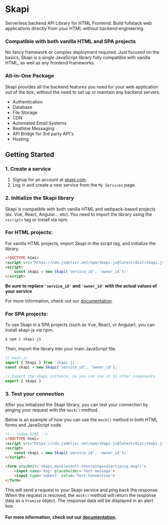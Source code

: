 # Skapi

Serverless backend API Library for HTML Frontend.
Build fullstack web applications directly from your HTML without backend engineering.

### Compatible with both vanilla HTML and SPA projects

No fancy framework or complex deployment required. Just focused on the basics, Skapi is a single JavaScript library fully compatible with vanilla HTML, as well as any frontend frameworks.

### All-in-One Package

Skapi provides all the backend features you need for your web application out of the box, without the need to set up or maintain any backend servers.

- Authentication
- Database
- File Storage
- CDN
- Automated Email Systems
- Realtime Messaging
- API Bridge for 3rd party API's
- Hosting


## Getting Started

### 1. Create a service

1. Signup for an account at [skapi.com](https://www.skapi.com/signup).
2. Log in and create a new service from the `My Services` page.


### 2. Initialize the Skapi library

Skapi is compatible with both vanilla HTML and webpack-based projects (ex. Vue, React, Angular... etc).
You need to import the library using the `<script>` tag or install via npm.

### For HTML projects:

For vanilla HTML projects, import Skapi in the script tag, and initialize the library.

```html
<!DOCTYPE html>
<script src="https://cdn.jsdelivr.net/npm/skapi-js@latest/dist/skapi.js"></script>
<script>
    const skapi = new Skapi('service_id', 'owner_id');
</script>
```

**Be sure to replace `'service_id'` and `'owner_id'` with the actual values of your service**

For more information, check out our [documentation](https://docs.skapi.com/introduction/getting-started.html).

### For SPA projects:

To use Skapi in a SPA projects (such as Vue, React, or Angular), you can install skapi-js via npm.

```sh
$ npm i skapi-js
```

Then, import the library into your main JavaScript file.

```javascript
// main.js
import { Skapi } from 'skapi-js';
const skapi = new Skapi('service_id', 'owner_id');

// Export the skapi instance, so you can use it in other components
export { skapi }
```

### 3. Test your connection

After you initialized the Skapi library, you can test your connection by pinging your request with the `mock()` method.

Below is an example of how you can use the `mock()` method in both HTML forms and JavaScript code.

```html
<!-- index.html -->
<!DOCTYPE html>
<script src="https://cdn.jsdelivr.net/npm/skapi-js@latest/dist/skapi.js"></script>
<script>
    const skapi = new Skapi('service_id', 'owner_id');
</script>

<form onsubmit='skapi.mock(event).then(ping=>alert(ping.msg))'>
    <input name='msg' placeholder='Test message'>
    <input type='submit' value='Test Connection'>
</form>
```

This will send a request to your Skapi service and ping back the response.
When the request is resolved, the `mock()` method will return the response data as a `Promise` object.
The response data will be displayed in an alert box.

#### For more information, check out our [documentation](https://docs.skapi.com).